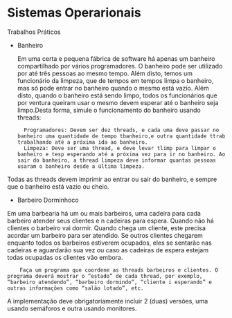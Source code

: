 # Sistemas Operarionais

  Trabalhos Práticos
  
- Banheiro
  
  Em uma certa e pequena fábrica de software há apenas um banheiro compartilhado por vários programadores. O banheiro pode ser
  utilizado por até três pessoas ao mesmo tempo. Além disto, temos um funcionário da limpeza, que de tempos em tempos limpa o banheiro, mas só pode entrar no banheiro quando o mesmo está vazio. Além disto, quando o banheiro está sendo limpo, todos os funcionários que por ventura queiram usar o mesmo devem esperar até o banheiro seja limpo.Desta forma, simule o funcionamento  do banheiro usando threads:
  
        Programadores: Devem ser dez threads, e cada uma deve passar no banheiro uma quantidade de tempo tbanheiro,e outra quantidade ttrab trabalhando até a próxima ida ao banheiro.
        Limpeza: Deve ser uma thread, e deve levar tlimp para limpar o banheiro e tesp esperando até a próxima vez para ir no banheiro. Ao sair do banheiro, a thread limpeza deve informar quantas pessoas usaram o banheiro desde a última limpeza.

Todas as threads devem imprimir ao entrar ou sair do banheiro, e sempre que o banheiro está vazio ou cheio.

- Barbeiro Dorminhoco

Em uma barbearia há um ou mais barbeiros, uma cadeira para cada barbeiro atender seus clientes e n cadeiras para espera. Quando não há clientes o barbeiro vai dormir. Quando chega um cliente, este precisa acordar um barbeiro para ser atendido. Se outros clientes chegarem enquanto todos os barbeiros estiverem ocupados, eles se sentarão nas cadeiras e aguardarão sua vez ou caso as cadeiras de espera estejam todas ocupadas os clientes vão embora.

        Faça um programa que coordene as threads barbeiros e clientes. O programa deverá mostrar o “estado” de cada thread, por exemplo, “barbeiro atendendo”, “barbeiro dormindo”, “cliente i esperando” e outras informações como “salão lotado”, etc.

A implementação deve obrigatoriamente incluir 2 (duas) versões, uma usando semáforos e outra usando monitores.